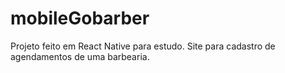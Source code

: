 # mobileGobarber
Projeto feito em React Native para estudo. Site para cadastro de agendamentos de uma barbearia.
